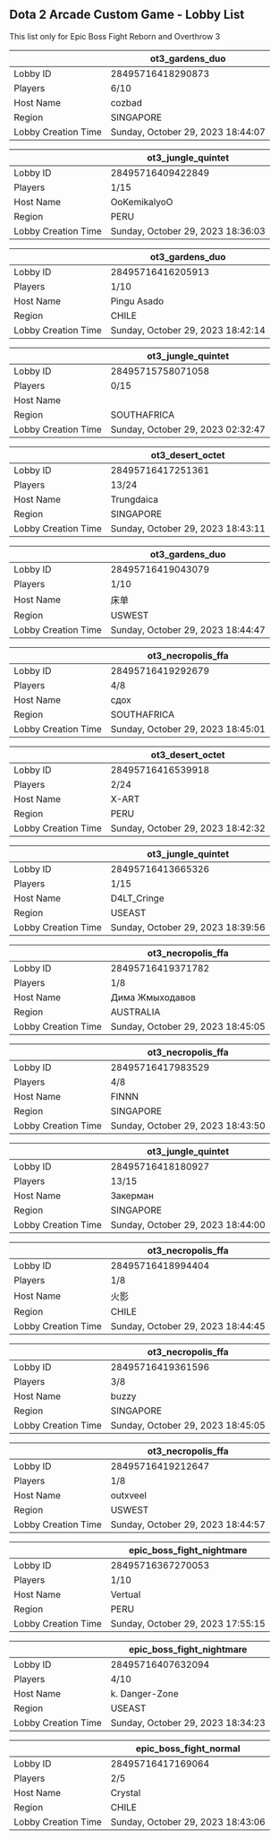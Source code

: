 ## Dota 2 Arcade Custom Game - Lobby List

This list only for Epic Boss Fight Reborn and Overthrow 3

|  | ot3_gardens_duo |
| ------ | ------ |
| Lobby ID | 28495716418290873 |
| Players | 6/10 |
| Host Name | cozbad |
| Region | SINGAPORE |
| Lobby Creation Time | Sunday, October 29, 2023 18:44:07 |


|  | ot3_jungle_quintet |
| ------ | ------ |
| Lobby ID | 28495716409422849 |
| Players | 1/15 |
| Host Name | OoKemikalyoO |
| Region | PERU |
| Lobby Creation Time | Sunday, October 29, 2023 18:36:03 |


|  | ot3_gardens_duo |
| ------ | ------ |
| Lobby ID | 28495716416205913 |
| Players | 1/10 |
| Host Name | Pingu Asado |
| Region | CHILE |
| Lobby Creation Time | Sunday, October 29, 2023 18:42:14 |


|  | ot3_jungle_quintet |
| ------ | ------ |
| Lobby ID | 28495715758071058 |
| Players | 0/15 |
| Host Name |  |
| Region | SOUTHAFRICA |
| Lobby Creation Time | Sunday, October 29, 2023 02:32:47 |


|  | ot3_desert_octet |
| ------ | ------ |
| Lobby ID | 28495716417251361 |
| Players | 13/24 |
| Host Name | Trungdaica |
| Region | SINGAPORE |
| Lobby Creation Time | Sunday, October 29, 2023 18:43:11 |


|  | ot3_gardens_duo |
| ------ | ------ |
| Lobby ID | 28495716419043079 |
| Players | 1/10 |
| Host Name | 床单 |
| Region | USWEST |
| Lobby Creation Time | Sunday, October 29, 2023 18:44:47 |


|  | ot3_necropolis_ffa |
| ------ | ------ |
| Lobby ID | 28495716419292679 |
| Players | 4/8 |
| Host Name | сдох |
| Region | SOUTHAFRICA |
| Lobby Creation Time | Sunday, October 29, 2023 18:45:01 |


|  | ot3_desert_octet |
| ------ | ------ |
| Lobby ID | 28495716416539918 |
| Players | 2/24 |
| Host Name | X-ART |
| Region | PERU |
| Lobby Creation Time | Sunday, October 29, 2023 18:42:32 |


|  | ot3_jungle_quintet |
| ------ | ------ |
| Lobby ID | 28495716413665326 |
| Players | 1/15 |
| Host Name | D4LT_Cringe |
| Region | USEAST |
| Lobby Creation Time | Sunday, October 29, 2023 18:39:56 |


|  | ot3_necropolis_ffa |
| ------ | ------ |
| Lobby ID | 28495716419371782 |
| Players | 1/8 |
| Host Name | Дима Жмыходавов |
| Region | AUSTRALIA |
| Lobby Creation Time | Sunday, October 29, 2023 18:45:05 |


|  | ot3_necropolis_ffa |
| ------ | ------ |
| Lobby ID | 28495716417983529 |
| Players | 4/8 |
| Host Name | FINNN |
| Region | SINGAPORE |
| Lobby Creation Time | Sunday, October 29, 2023 18:43:50 |


|  | ot3_jungle_quintet |
| ------ | ------ |
| Lobby ID | 28495716418180927 |
| Players | 13/15 |
| Host Name | Закерман |
| Region | SINGAPORE |
| Lobby Creation Time | Sunday, October 29, 2023 18:44:00 |


|  | ot3_necropolis_ffa |
| ------ | ------ |
| Lobby ID | 28495716418994404 |
| Players | 1/8 |
| Host Name | 火影 |
| Region | CHILE |
| Lobby Creation Time | Sunday, October 29, 2023 18:44:45 |


|  | ot3_necropolis_ffa |
| ------ | ------ |
| Lobby ID | 28495716419361596 |
| Players | 3/8 |
| Host Name | buzzy |
| Region | SINGAPORE |
| Lobby Creation Time | Sunday, October 29, 2023 18:45:05 |


|  | ot3_necropolis_ffa |
| ------ | ------ |
| Lobby ID | 28495716419212647 |
| Players | 1/8 |
| Host Name | outxveel |
| Region | USWEST |
| Lobby Creation Time | Sunday, October 29, 2023 18:44:57 |


|  | epic_boss_fight_nightmare |
| ------ | ------ |
| Lobby ID | 28495716367270053 |
| Players | 1/10 |
| Host Name | Vertual |
| Region | PERU |
| Lobby Creation Time | Sunday, October 29, 2023 17:55:15 |


|  | epic_boss_fight_nightmare |
| ------ | ------ |
| Lobby ID | 28495716407632094 |
| Players | 4/10 |
| Host Name | k. Danger-Zone |
| Region | USEAST |
| Lobby Creation Time | Sunday, October 29, 2023 18:34:23 |


|  | epic_boss_fight_normal |
| ------ | ------ |
| Lobby ID | 28495716417169064 |
| Players | 2/5 |
| Host Name | Crystal |
| Region | CHILE |
| Lobby Creation Time | Sunday, October 29, 2023 18:43:06 |


